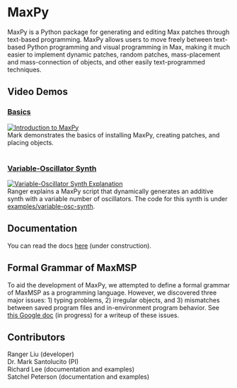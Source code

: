 # MaxPy
MaxPy is a Python package for generating and editing Max patches through text-based programming. MaxPy allows users to move freely between text-based Python programming and visual programming in Max, making it much easier to implement dynamic patches, random patches, mass-placement and mass-connection of objects, and other easily text-programmed techniques.
  
## Video Demos 
### [Basics](https://www.youtube.com/watch?v=F8Fpe0Udc4M)      
[![Introduction to MaxPy](https://img.youtube.com/vi/F8Fpe0Udc4M/0.jpg)](https://www.youtube.com/watch?v=F8Fpe0Udc4M)     
Mark demonstrates the basics of installing MaxPy, creating patches, and placing objects.   
<br>
### [Variable-Oscillator Synth](https://www.youtube.com/watch?v=nxusu32kkxs)       
[![Variable-Oscillator Synth Explanation](https://img.youtube.com/vi/nxusu32kkxs/0.jpg)](https://www.youtube.com/watch?v=nxusu32kkxs)      
Ranger explains a MaxPy script that dynamically generates an additive synth with a variable number of oscillators. The code for this synth is under [examples/variable-osc-synth](examples/variable-osc-synth). 

## Documentation

You can read the docs [here](https://barnard-pl-labs.github.io/MaxPy) (under construction).    

## Formal Grammar of MaxMSP
To aid the development of MaxPy, we attempted to define a formal grammar of MaxMSP as a programming language. However, we discovered three major issues: 1) typing problems, 2) irregular objects, and 3) mismatches between saved program files and in-environment program behavior. See [this Google doc](https://docs.google.com/document/d/e/2PACX-1vRzq-NvMRNXPquCyuzakgQNgc4mcXVVbJRlGcm-cyRzpWVJse_u1Dq0XG2G9H3So0_MNozzjAzeiH1_/pub) (in progress) for a writeup of these issues.   

## Contributors
Ranger Liu (developer)   
Dr. Mark Santolucito (PI)      
Richard Lee (documentation and examples)     
Satchel Peterson (documentation and examples)     

